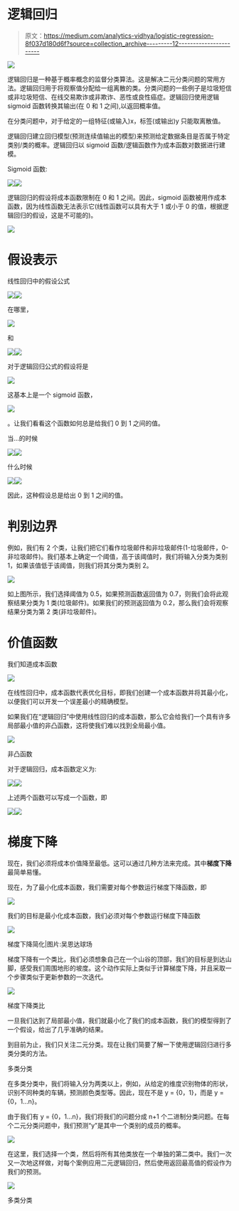 # 逻辑回归

> 原文：<https://medium.com/analytics-vidhya/logistic-regression-8f037d180d6f?source=collection_archive---------12----------------------->

![](img/3b8b071f17e0c53d31ffeb2a7dd23e2c.png)

逻辑回归是一种基于概率概念的监督分类算法。这是解决二元分类问题的常用方法。逻辑回归用于将观察值分配给一组离散的类。分类问题的一些例子是垃圾短信或非垃圾短信、在线交易欺诈或非欺诈、恶性或良性癌症。逻辑回归使用逻辑 sigmoid 函数转换其输出(在 0 和 1 之间),以返回概率值。

在分类问题中，对于给定的一组特征(或输入)x，标签(或输出)y 只能取离散值。

逻辑回归建立回归模型(预测连续值输出的模型)来预测给定数据条目是否属于特定类别/类的概率。逻辑回归以 sigmoid 函数/逻辑函数作为成本函数对数据进行建模。

Sigmoid 函数:

![](img/4a6b1432b5ad61b2349a9791fbac3fe1.png)![](img/bb857a00ceb54d88860491eb9a3638d5.png)

逻辑回归的假设将成本函数限制在 0 和 1 之间。因此，sigmoid 函数被用作成本函数，因为线性函数无法表示它(线性函数可以具有大于 1 或小于 0 的值，根据逻辑回归的假设，这是不可能的)。

![](img/5e1ae266a00a6423a88f034cd8f7c786.png)

# 假设表示

线性回归中的假设公式

![](img/3d7aa3ed09d4cd784dc717635d4a0b4e.png)![](img/366deafe0b1ad36037e3fd9b39de5d13.png)

在哪里，

![](img/456a60006ad62dd62902c9f4a35263ba.png)

和

![](img/f90de2fd54c08d7d013fd4ebcefe6dd0.png)![](img/8e75a68c41bee8808c9f0b40b237b0f5.png)

对于逻辑回归公式的假设将是

![](img/bf5a589796067c6883f8006d0969e89b.png)

这基本上是一个 sigmoid 函数，

![](img/ee58010ea8c5070009d861c17e178d52.png)

。让我们看看这个函数如何总是给我们 0 到 1 之间的值。

当...的时候

![](img/61524869035705c75c2a425099df7bbe.png)![](img/b28ec6b9e5cd01f295e5c75f8d62c948.png)

什么时候

![](img/2deebf04abb63d4a0315ac4b1fd8be60.png)![](img/98e37311531bb2f3b7630c4d37f9e884.png)

因此，这种假设总是给出 0 到 1 之间的值。

# 判别边界

例如，我们有 2 个类，让我们把它们看作垃圾邮件和非垃圾邮件(1-垃圾邮件，0-非垃圾邮件)。我们基本上确定一个阈值，高于该阈值时，我们将输入分类为类别 1，如果该值低于该阈值，则我们将其分类为类别 2。

![](img/3e72f0f06c54baf9d1fde46b29fede1b.png)

如上图所示，我们选择阈值为 0.5，如果预测函数返回值为 0.7，则我们会将此观察结果分类为 1 类(垃圾邮件)。如果我们的预测返回值为 0.2，那么我们会将观察结果分类为第 2 类(非垃圾邮件)。

# 价值函数

我们知道成本函数

![](img/ae01d21d103274d9f50a83d6cdcc8182.png)

在线性回归中，成本函数代表优化目标，即我们创建一个成本函数并将其最小化，以便我们可以开发一个误差最小的精确模型。

如果我们在“逻辑回归”中使用线性回归的成本函数，那么它会给我们一个具有许多局部最小值的非凸函数，这将使我们难以找到全局最小值。

![](img/8a52b43d3c00c44e2bc266e2c9a83587.png)

非凸函数

对于逻辑回归，成本函数定义为:

![](img/04720a22b10b6748361af45352979124.png)![](img/4e8c6820a72e32395b9821d3b6803889.png)

上述两个函数可以写成一个函数，即

![](img/9edc9e3feae9f4fdd5a818bb32eb8132.png)![](img/b5a52eeb82e24888675a66d24f17b856.png)

# 梯度下降

现在，我们必须将成本价值降至最低。这可以通过几种方法来完成。其中**梯度下降**最简单易懂。

现在，为了最小化成本函数，我们需要对每个参数运行梯度下降函数，即

![](img/6a2eb63c6f0c27060f3a9400c2f8c6bc.png)

我们的目标是最小化成本函数，我们必须对每个参数运行梯度下降函数

![](img/4c7060bdcede906ade562f41b2dde9f1.png)

梯度下降简化|图片:吴恩达球场

梯度下降有一个类比，我们必须想象自己在一个山谷的顶部，我们的目标是到达山脚，感受我们周围地形的坡度。这个动作实际上类似于计算梯度下降，并且采取一个步骤类似于更新参数的一次迭代。

![](img/f92aa8271411ada94af42b11b0725e17.png)

梯度下降类比

一旦我们达到了局部最小值，我们就最小化了我们的成本函数，我们的模型得到了一个假设，给出了几乎准确的结果。

到目前为止，我们只关注二元分类。现在让我们简要了解一下使用逻辑回归进行多类分类的方法。

多类分类

在多类分类中，我们将输入分为两类以上，例如，从给定的维度识别物体的形状，识别不同种类的车辆，预测颜色类型等。因此，现在不是 y = {0，1}，而是 y = {0，1…n}。

由于我们有 y = {0，1…n}，我们将我们的问题分成 n+1 个二进制分类问题。在每个二元分类问题中，我们预测“y”是其中一个类别的成员的概率。

![](img/578c0674b41c38a4ed7db17e08db16f7.png)

在这里，我们选择一个类，然后将所有其他类放在一个单独的第二类中。我们一次又一次地这样做，对每个案例应用二元逻辑回归，然后使用返回最高值的假设作为我们的预测。

![](img/2be3f4468dbfa3f59c42a7ebd7d3ccd2.png)

多类分类